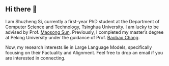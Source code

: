 ## Hi there 👋

I am Shuzheng Si, currently a first-year PhD student at the Department of Computer Science and Technology, Tsinghua University. I am lucky to be advised by Prof. [Maosong Sun](https://scholar.google.com/citations?hl=en&user=zIgT0HMAAAAJ&view_op=list_works&sortby=pubdate). Previously, I completed my master’s degree at Peking University under the guidance of Prof. [Baobao Chang](https://scholar.google.com.au/citations?user=LaKNyhQAAAAJ&hl=en).


Now, my research interests lie in Large Language Models, specifically focusing on their Factuality and Alignment. Feel free to drop an email if you are interested in connecting.
